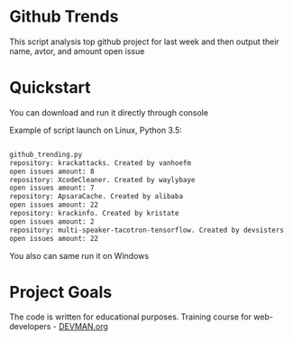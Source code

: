# Github Trends

This script analysis top github project for last week and then output their name, avtor, and amount open issue

# Quickstart

You can download and run it directly through console

Example of script launch on Linux, Python 3.5:

```bash

github_trending.py
repository: krackattacks. Created by vanhoefm
open issues amount: 8
repository: XcodeCleaner. Created by waylybaye
open issues amount: 7
repository: ApsaraCache. Created by alibaba
open issues amount: 22
repository: krackinfo. Created by kristate
open issues amount: 2
repository: multi-speaker-tacotron-tensorflow. Created by devsisters
open issues amount: 22


```
You also can same run it on Windows

# Project Goals

The code is written for educational purposes. Training course for web-developers - [DEVMAN.org](https://devman.org)

